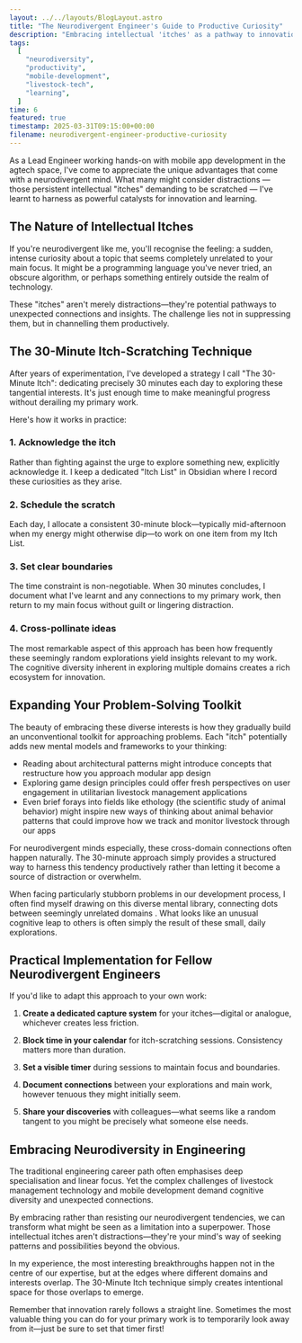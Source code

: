 ```yaml
---
layout: ../../layouts/BlogLayout.astro
title: "The Neurodivergent Engineer's Guide to Productive Curiosity"
description: "Embracing intellectual 'itches' as a pathway to innovation in mobile development"
tags:
  [
    "neurodiversity",
    "productivity",
    "mobile-development",
    "livestock-tech",
    "learning",
  ]
time: 6
featured: true
timestamp: 2025-03-31T09:15:00+00:00
filename: neurodivergent-engineer-productive-curiosity
---
```


As a Lead Engineer working hands-on with mobile app development in the agtech space, I've come to appreciate the unique advantages that come with a neurodivergent mind. What many might consider distractions — those persistent intellectual "itches" demanding to be scratched — I've learnt to harness as powerful catalysts for innovation and learning.

## The Nature of Intellectual Itches

If you're neurodivergent like me, you'll recognise the feeling: a sudden, intense curiosity about a topic that seems completely unrelated to your main focus. It might be a programming language you've never tried, an obscure algorithm, or perhaps something entirely outside the realm of technology.

These "itches" aren't merely distractions—they're potential pathways to unexpected connections and insights. The challenge lies not in suppressing them, but in channelling them productively.

## The 30-Minute Itch-Scratching Technique

After years of experimentation, I've developed a strategy I call "The 30-Minute Itch": dedicating precisely 30 minutes each day to exploring these tangential interests. It's just enough time to make meaningful progress without derailing my primary work.

Here's how it works in practice:

### 1. Acknowledge the itch

Rather than fighting against the urge to explore something new, explicitly acknowledge it. I keep a dedicated "Itch List" in Obsidian where I record these curiosities as they arise.

### 2. Schedule the scratch

Each day, I allocate a consistent 30-minute block—typically mid-afternoon when my energy might otherwise dip—to work on one item from my Itch List.

### 3. Set clear boundaries

The time constraint is non-negotiable. When 30 minutes concludes, I document what I've learnt and any connections to my primary work, then return to my main focus without guilt or lingering distraction.

### 4. Cross-pollinate ideas

The most remarkable aspect of this approach has been how frequently these seemingly random explorations yield insights relevant to my work. The cognitive diversity inherent in exploring multiple domains creates a rich ecosystem for innovation.

## Expanding Your Problem-Solving Toolkit

The beauty of embracing these diverse interests is how they gradually build an unconventional toolkit for approaching problems. Each "itch" potentially adds new mental models and frameworks to your thinking:

- Reading about architectural patterns might introduce concepts that restructure how you approach modular app design
- Exploring game design principles could offer fresh perspectives on user engagement in utilitarian livestock management applications
- Even brief forays into fields like ethology (the scientific study of animal behavior) might inspire new ways of thinking about animal behavior patterns that could improve how we track and monitor livestock through our apps

For neurodivergent minds especially, these cross-domain connections often happen naturally. The 30-minute approach simply provides a structured way to harness this tendency productively rather than letting it become a source of distraction or overwhelm.

When facing particularly stubborn problems in our development process, I often find myself drawing on this diverse mental library, connecting dots between seemingly unrelated domains . What looks like an unusual cognitive leap to others is often simply the result of these small, daily explorations.

## Practical Implementation for Fellow Neurodivergent Engineers

If you'd like to adapt this approach to your own work:

1. **Create a dedicated capture system** for your itches—digital or analogue, whichever creates less friction.

2. **Block time in your calendar** for itch-scratching sessions. Consistency matters more than duration.

3. **Set a visible timer** during sessions to maintain focus and boundaries.

4. **Document connections** between your explorations and main work, however tenuous they might initially seem.

5. **Share your discoveries** with colleagues—what seems like a random tangent to you might be precisely what someone else needs.

## Embracing Neurodiversity in Engineering

The traditional engineering career path often emphasises deep specialisation and linear focus. Yet the complex challenges of livestock management technology and mobile development demand cognitive diversity and unexpected connections.

By embracing rather than resisting our neurodivergent tendencies, we can transform what might be seen as a limitation into a superpower. Those intellectual itches aren't distractions—they're your mind's way of seeking patterns and possibilities beyond the obvious.

In my experience, the most interesting breakthroughs happen not in the centre of our expertise, but at the edges where different domains and interests overlap. The 30-Minute Itch technique simply creates intentional space for those overlaps to emerge.

Remember that innovation rarely follows a straight line. Sometimes the most valuable thing you can do for your primary work is to temporarily look away from it—just be sure to set that timer first!
